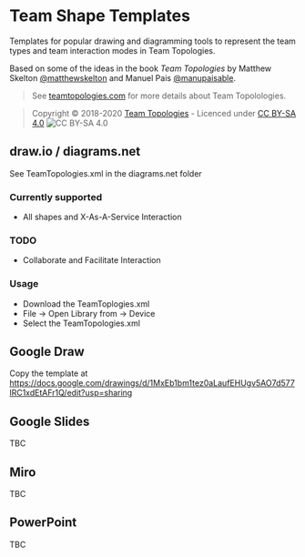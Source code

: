 # Team Shape Templates

Templates for popular drawing and diagramming tools to represent the team types and team interaction modes in Team Topologies.

Based on some of the ideas in the book _Team Topologies_ by Matthew Skelton [@matthewskelton](https://github.com/matthewskelton) and Manuel Pais [@manupaisable](https://github.com/manupaisable).

> See [teamtopologies.com](https://teamtopologies.com/) for more details about Team Topolologies.

> Copyright © 2018-2020 [Team Topologies](https://teamtopologies.com/) - Licenced under [CC BY-SA 4.0](https://creativecommons.org/licenses/by-sa/4.0/) ![CC BY-SA 4.0](https://licensebuttons.net/l/by-sa/3.0/88x31.png)

## draw.io / diagrams.net

See TeamTopologies.xml in the diagrams.net folder

### Currently supported

* All shapes and X-As-A-Service Interaction

### TODO

* Collaborate and Facilitate Interaction

### Usage

* Download the TeamToplogies.xml
* File -> Open Library from -> Device
* Select the TeamTopologies.xml

## Google Draw

Copy the template at <https://docs.google.com/drawings/d/1MxEb1bm1tez0aLaufEHUgv5AO7d577lRC1xdEtAFr1Q/edit?usp=sharing>

## Google Slides

TBC

## Miro

TBC

## PowerPoint

TBC
